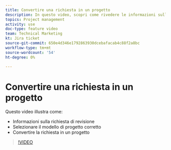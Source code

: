 ```yaml
---
title: Convertire una richiesta in un progetto
description: In questo video, scopri come rivedere le informazioni sulla richiesta, seleziona il modello di progetto corretto e converte la richiesta in un progetto.
topics: Project management
activity: use
doc-type: feature video
team: Technical Marketing
kt: Jira ticket
source-git-commit: 650e4d346e1792863930dcebafacab4c88f2a8bc
workflow-type: tm+mt
source-wordcount: '54'
ht-degree: 0%

---
```


# Convertire una richiesta in un progetto

Questo video illustra come:

* Informazioni sulla richiesta di revisione
* Selezionare il modello di progetto corretto
* Convertire la richiesta in un progetto

>[!VIDEO](https://video.tv.adobe.com/v/335083/?quality=12&learn=on)
